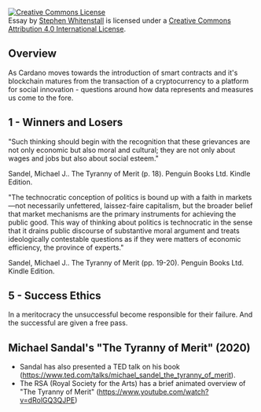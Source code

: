 <a rel="license" href="http://creativecommons.org/licenses/by/4.0/"><img alt="Creative Commons License" style="border-width:0" src="https://i.creativecommons.org/l/by/4.0/88x31.png" /></a><br /><span xmlns:dct="http://purl.org/dc/terms/" href="http://purl.org/dc/dcmitype/Text" property="dct:title" rel="dct:type">Essay</span> by <a xmlns:cc="http://creativecommons.org/ns#" href="https://stephen-rowan.github.io/" property="cc:attributionName" rel="https://stephen-rowan.github.io/">Stephen Whitenstall</a> is licensed under a <a rel="license" href="http://creativecommons.org/licenses/by/4.0/">Creative Commons Attribution 4.0 International License</a>.

## Overview

As Cardano moves towards the introduction of smart contracts and it's blockchain matures from the transaction of a cryptocurrency to a platform for social innovation - questions around how data represents and measures us come to the fore.

## 1 - Winners and Losers

"Such thinking should begin with the recognition that these grievances are not only economic but also moral and cultural; they are not only about wages and jobs but also about social esteem."

Sandel, Michael J.. The Tyranny of Merit (p. 18). Penguin Books Ltd. Kindle Edition. 

"The technocratic conception of politics is bound up with a faith in markets—not necessarily unfettered, laissez-faire capitalism, but the broader belief that market mechanisms are the primary instruments for achieving the public good. This way of thinking about politics is technocratic in the sense that it drains public discourse of substantive moral argument and treats ideologically contestable questions as if they were matters of economic efficiency, the province of experts."

Sandel, Michael J.. The Tyranny of Merit (pp. 19-20). Penguin Books Ltd. Kindle Edition. 


## 5 - Success Ethics

In a meritocracy the unsuccessful become responsible for their failure. And the successful are given a free pass.


## Michael Sandal's "The Tyranny of Merit" (2020)

- Sandal has also presented a TED talk on his book (https://www.ted.com/talks/michael_sandel_the_tyranny_of_merit).
- The RSA (Royal Society for the Arts) has a brief animated overview of "The Tyranny of Merit" (https://www.youtube.com/watch?v=dRolGQ3QJPE)


